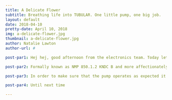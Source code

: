 ```yaml
---
title: A Delicate Flower
subtitle: Breathing life into TUBULAR. One little pump, one big job.
layout: default
date: 2018-04-10
pretty-date: April 10, 2018
img: a-delicate-flower.jpg
thumbnail: a-delicate-flower.jpg
author: Natalie Lawton
author-url: #

post-par1: Hej hej, good afternoon from the electronics team. Today lets introduce you to what is perhaps our most critical component, the lungs of TUBULAR. With the smallest operating temperature range of all of our components and the greediest power consumption it is a demanding and delicate component to work with.

post-par2: Formally known as NMP 850.1.2 KNDC B and more affectionately known as The Pump this crucial component is responsible for drawing in air from outside the experiment and pumping it into our sampling bags. So, no pump no samples. But this is an avoidable fate.

post-par3: In order to make sure that the pump operates as expected it will undergo extensive testing. We want to be absolutely certain about how it will perform. Tests will include low pressure, low temperature, power consumption, pump & valve integration, pump & bags integration and maybe even more. It will also be important to check how well the pump responds to being stored at low temperatures and then being asked to turn on as this will be required during flight. As TUBULAR doesn't collect any data during the 2 hour floating phase our pump could get quite chilly if we are not careful. We have been warned by the manufacturers that if we let the pump cool too much we could have startup problems as the plastic diaphragm may be too cold to move. But not to worry, our thermal team are on the case to make sure that this delicate flower is well looked after. 

post-par4: Until next time 

---
```

